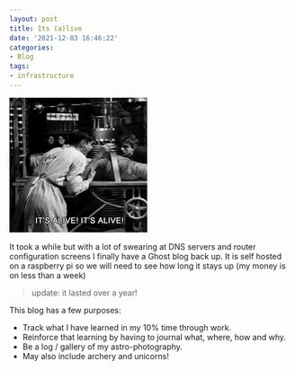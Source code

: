 ```yaml
---
layout: post
title: Its (a)live
date: '2021-12-03 16:46:22'
categories:
- Blog
tags:
- infrastructure
---
```


![Frankenstein GIF](/assets/frank.gif)

It took a while but with a lot of swearing at DNS servers and router configuration screens I finally have a Ghost blog back up. It is self hosted on a raspberry pi so we will need to see how long it stays up (my money is on less than a week)

> update: it lasted over a year!

This blog has a few purposes:

- Track what I have learned in my 10% time through work.
- Reinforce that learning by having to journal what, where, how and why.
- Be a log / gallery of my astro-photography.
- May also include archery and unicorns!
